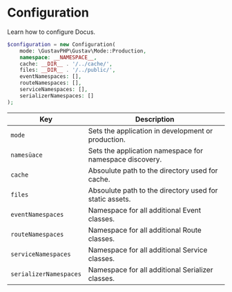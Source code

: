 # Configuration

Learn how to configure Docus.

```php
$configuration = new Configuration(
    mode: \GustavPHP\Gustav\Mode::Production,
    namespace: __NAMESPACE__,
    cache: __DIR__ . '/../cache/',
    files: __DIR__ . '/../public/',
    eventNamespaces: [],
    routeNamespaces: [],
    serviceNamespaces: [],
    serializerNamespaces: []
);
```

| **Key**                | **Description**                                         |
| ---------------------- | ------------------------------------------------------- |
| `mode`                 | Sets the application in development or production.      |
| `namesüace`            | Sets the application namespace for namespace discovery. |
| `cache`                | Absoulute path to the directory used for cache.         |
| `files`                | Absoulute path to the directory used for static assets. |
| `eventNamespaces`      | Namespace for all additional Event classes.             |
| `routeNamespaces`      | Namespace for all additional Route classes.             |
| `serviceNamespaces`    | Namespace for all additional Service classes.           |
| `serializerNamespaces` | Namespace for all additional Serializer classes.        |
